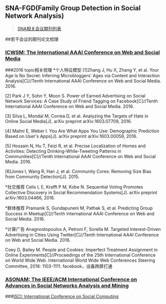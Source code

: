 
## SNA-FGD(Family Group Detection in Social Network Analysis)<br>

> [SNA相关会议期刊列表](https://github.com/Tulongf/awesome-CA/blob/master/jclist.md)

##若干会议的期刊论文梳理
### [ICWSM: The International AAAI Conference on Web and Social Media](http://icwsm.org/2017/index.php)
###2016 topic相关梳理
*个人特征模型
[1]Zhang J, Hu X, Zhang Y, et al. Your Age Is No Secret: Inferring Microbloggers’ Ages via Content and Interaction Analysis[C]//Tenth International AAAI Conference on Web and Social Media. 2016.

[2] Park J Y, Sohn Y, Moon S. Power of Earned Advertising on Social Network Services: A Case Study of Friend Tagging on Facebook[C]//Tenth International AAAI Conference on Web and Social Media. 2016.

[3] Silva L, Mondal M, Correa D, et al. Analyzing the Targets of Hate in Online Social Media[J]. arXiv preprint arXiv:1603.07709, 2016.

[4] Malmi E, Weber I. You Are What Apps You Use: Demographic Prediction Based on User's Apps[J]. arXiv preprint arXiv:1603.00059, 2016.

[5] Hossain N, Hu T, Feizi R, et al. Precise Localization of Homes and Activities: Detecting Drinking-While-Tweeting Patterns in Communities[C]//Tenth International AAAI Conference on Web and Social Media. 2016.

[6]Jones I, Wang R, Han J, et al. Community Cores: Removing Size Bias from Community Detection[J]. 2015.

*社交推荐
Celis L E, Krafft P M, Kobe N. Sequential Voting Promotes Collective Discovery in Social Recommendation Systems[J]. arXiv preprint arXiv:1603.04466, 2016.

*群体推荐
Pramanik S, Gundapuneni M, Pathak S, et al. Predicting Group Success in Meetup[C]//Tenth International AAAI Conference on Web and Social Media. 2016.

*计算广告
Anagnostopoulos A, Petroni F, Sorella M. Targeted Interest-Driven Advertising in Cities Using Twitter[C]//Tenth International AAAI Conference on Web and Social Media. 2016.

Coey D, Bailey M. People and Cookies: Imperfect Treatment Assignment in Online Experiments[C]//Proceedings of the 25th International Conference on World Wide Web. International World Wide Web Conferences Steering Committee, 2016: 1103-1111.
facebook，设备跨屏打通

### [ASONAM: The IEEE/ACM International Conference on Advances in Social Networks Analysis and Mining](http://sbp-brims.org/2016/acceptedpapers/)
###[ISCI: International Conference on Social Computing](http://sbp-brims.org/2016/)

